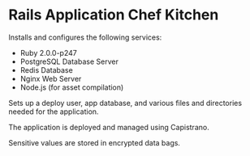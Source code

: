 # Rails Application Chef Kitchen

Installs and configures the following services:

 - Ruby 2.0.0-p247
 - PostgreSQL Database Server
 - Redis Database
 - Nginx Web Server
 - Node.js (for asset compilation)

Sets up a deploy user, app database, and various files and directories needed
for the application.

The application is deployed and managed using Capistrano.

Sensitive values are stored in encrypted data bags.
